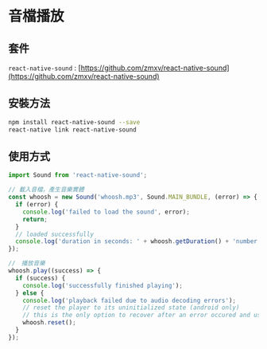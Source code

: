 # 音檔播放

## 套件

`react-native-sound` :  [https://github.com/zmxv/react-native-sound](https://github.com/zmxv/react-native-sound)

## 安裝方法

```bash
npm install react-native-sound --save
react-native link react-native-sound
```


## 使用方式

```js
import Sound from 'react-native-sound';

// 載入音檔，產生音樂實體
const whoosh = new Sound('whoosh.mp3', Sound.MAIN_BUNDLE, (error) => {
  if (error) {
    console.log('failed to load the sound', error);
    return;
  }
  // loaded successfully
  console.log('duration in seconds: ' + whoosh.getDuration() + 'number of channels: ' + whoosh.getNumberOfChannels());
});

//　播放音樂
whoosh.play((success) => {
  if (success) {
    console.log('successfully finished playing');
  } else {
    console.log('playback failed due to audio decoding errors');
    // reset the player to its uninitialized state (android only)
    // this is the only option to recover after an error occured and use the player again
    whoosh.reset();
  }
});
```

